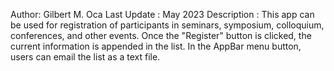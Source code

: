 
Author: Gilbert M. Oca
Last Update : May 2023
Description :
This app can be used for registration
of participants in seminars, symposium, colloquium,
conferences, and other events.
Once the "Register" button is clicked, the current
information is appended in the list.
In the AppBar menu button, users can email the list
as a text file.


